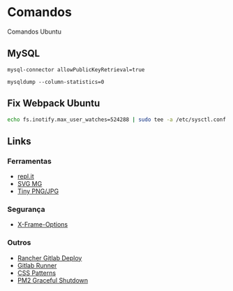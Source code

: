 # Comandos
Comandos Ubuntu


## MySQL

```
mysql-connector allowPublicKeyRetrieval=true
```

```
mysqldump --column-statistics=0
```

## Fix Webpack Ubuntu

```sh
echo fs.inotify.max_user_watches=524288 | sudo tee -a /etc/sysctl.conf && sudo sysctl -p
```

## Links

### Ferramentas

* [repl.it](https://repl.it/)
* [SVG MG](https://jakearchibald.github.io/svgomg/)
* [Tiny PNG/JPG](https://tinypng.com/)

### Segurança

* [X-Frame-Options](https://developer.mozilla.org/en-US/docs/Web/HTTP/Headers/X-Frame-Options)

### Outros

* [Rancher Gitlab Deploy](https://github.com/cdrx/rancher-gitlab-deploy)
* [Gitlab Runner](https://docs.gitlab.com/runner/)
* [CSS Patterns](https://leaverou.github.io/css3patterns/)
* [PM2 Graceful Shutdown](https://pm2.io/doc/en/runtime/best-practices/graceful-shutdown)
